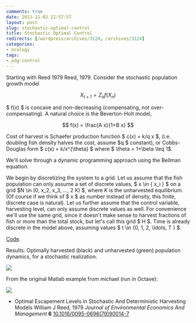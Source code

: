 ```yaml
---
comments: true
date: 2011-11-02 22:57:57
layout: post
slug: stochastic-optimal-control
title: Stochastic Optimal Control
redirects: [/wordpress/archives/3124, /archives/3124]
categories:
- ecology
tags:
- pdg-control
---
```


Starting with Reed 1979 Reed, 1979.
Consider the stochastic population growth model

$$ X_{t+1} = Z_n f(X_n) $$

$ f(x) $ is concave and non-decreasing (compensating, not over-compensating).  A natural choice is the Beverton-Holt model,

$$ f(x) = \frac{A x}{1+B x} $$

Cost of harvest is Schaefer production function $ c(x) = k/q x $, (i.e. doubling fish density halves the cost, assume $q $ constant), or Cobbs-Douglas form $ c(x) = k/x^{\theta} $ where $ \theta = 1+\beta \leq 1$.  

We'll solve through a dynamic programming approach using the Bellman equation.  

We begin by discretizing the system to a grid.  Let us assume that the fish population can only assume a set of discrete values, $ x \in \{ x_i \} $ on a grid $N \in (0, x_2, x_3, ..., 2 K) $, where $K$ is the unharvested equilibrium.  (Of course if we think of $ x $ as number instead of density, this finite, discrete case is natural).  Let us further assume that the control variable, harvesting level, can only assume discrete values as well.  For convenience we'll use the same grid, since it doesn't make sense to harvest fractions of fish or more than the total stock, but let's call this grid $ H $.  Time is already discrete in the model above, assuming values $ t \in \{0, 1, 2, \ldots, T \} $.  

[Code](https://github.com/cboettig/pdg_control/blob/41023cdf80f2f41bf215d83f94bb32b4e485bc46/R/Reed.R).

Results: Optimally harvested (black) and unharvested (green) population dynamics, for a stochastic realization.

![]( http://farm7.staticflickr.com/6213/6307860283_47fc9e704c_o.png )




From the original Matlab example from michael (run in Octave):

![]( http://farm7.staticflickr.com/6102/6308462214_1f255cc3ca_o.png )










-  Optimal Escapement Levels in Stochastic And Deterministic Harvesting Models William J Reed,  1979 *Journal of Environmental Economics And Management* **6**    [10.1016/0095-0696(79)90014-7](http://dx.doi.org/10.1016/0095-0696(79)90014-7)
